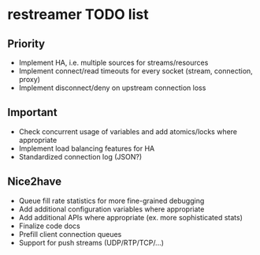restreamer TODO list
====================

Priority
--------

* Implement HA, i.e. multiple sources for streams/resources
* Implement connect/read timeouts for every socket (stream, connection, proxy)
* Implement disconnect/deny on upstream connection loss

Important
---------

* Check concurrent usage of variables and add atomics/locks where appropriate
* Implement load balancing features for HA
* Standardized connection log (JSON?)

Nice2have
---------

* Queue fill rate statistics for more fine-grained debugging
* Add additional configuration variables where appropriate
* Add additional APIs where appropriate (ex. more sophisticated stats)
* Finalize code docs
* Prefill client connection queues
* Support for push streams (UDP/RTP/TCP/...)
